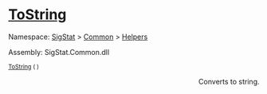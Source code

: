 # [ToString](./HierarchyElement-100664013.md)

Namespace: [SigStat]() > [Common](./../../README.md) > [Helpers](./../README.md)

Assembly: SigStat.Common.dll

<sub>[ToString](./HierarchyElement-100664013.md) (  )         <div style = "text-align: right" >Converts to string.</div></sub>
